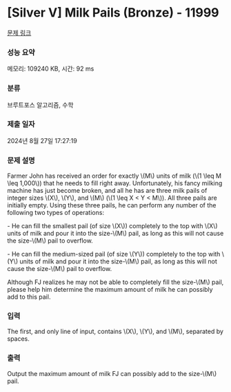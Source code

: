 # [Silver V] Milk Pails (Bronze) - 11999 

[문제 링크](https://www.acmicpc.net/problem/11999) 

### 성능 요약

메모리: 109240 KB, 시간: 92 ms

### 분류

브루트포스 알고리즘, 수학

### 제출 일자

2024년 8월 27일 17:27:19

### 문제 설명

<p>Farmer John has received an order for exactly \(M\) units of milk (\(1 \leq M \leq 1,000\)) that he needs to fill right away. Unfortunately, his fancy milking machine has just become broken, and all he has are three milk pails of integer sizes \(X\), \(Y\), and \(M\) (\(1 \leq X < Y < M\)). All three pails are initially empty. Using these three pails, he can perform any number of the following two types of operations:</p>

<p>- He can fill the smallest pail (of size \(X\)) completely to the top with \(X\) units of milk and pour it into the size-\(M\) pail, as long as this will not cause the size-\(M\) pail to overflow.</p>

<p>- He can fill the medium-sized pail (of size \(Y\)) completely to the top with \(Y\) units of milk and pour it into the size-\(M\) pail, as long as this will not cause the size-\(M\) pail to overflow.</p>

<p>Although FJ realizes he may not be able to completely fill the size-\(M\) pail, please help him determine the maximum amount of milk he can possibly add to this pail.</p>

### 입력 

 <p>The first, and only line of input, contains \(X\), \(Y\), and \(M\), separated by spaces.</p>

### 출력 

 <p>Output the maximum amount of milk FJ can possibly add to the size-\(M\) pail.</p>

